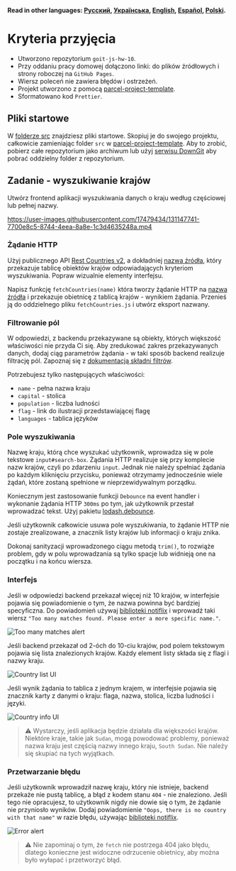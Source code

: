 **Read in other languages: [Русский](README.md), [Українська](README.ua.md),
[English](README.en.md), [Español](README.es.md), [Polski](README.pl.md).**

# Kryteria przyjęcia

- Utworzono repozytorium `goit-js-hw-10`.
- Przy oddaniu pracy domowej dołączono linki: do plików źródłowych i strony
  roboczej na `GitHub Pages`.
- Wiersz poleceń nie zawiera błędów i ostrzeżeń.
- Projekt utworzono z pomocą
  [parcel-project-template](https://github.com/goitacademy/parcel-project-template).
- Sformatowano kod `Prettier`.

## Pliki startowe

W [folderze src](./src) znajdziesz pliki startowe. Skopiuj je do swojego
projektu, całkowicie zamieniając folder `src` w
[parcel-project-template](https://github.com/goitacademy/parcel-project-template).
Aby to zrobić, pobierz całe repozytorium jako archiwum lub użyj
[serwisu DownGit](https://downgit.github.io/) aby pobrać oddzielny folder z
repozytorium.

## Zadanie - wyszukiwanie krajów

Utwórz frontend aplikacji wyszukiwania danych o kraju według częściowej lub
pełnej nazwy.

https://user-images.githubusercontent.com/17479434/131147741-7700e8c5-8744-4eea-8a8e-1c3d4635248a.mp4

### Żądanie HTTP

Użyj publicznego API
[Rest Countries v2](https://gitlab.com/amatos/rest-countries/-/blob/master/README.md#api-endpoints),
a dokładniej
[nazwa źródła](https://gitlab.com/amatos/rest-countries/-/blob/master/README.md#v2-1),
który przekazuje tablicę obiektów krajów odpowiadających kryteriom wyszukiwania.
Popraw wizualnie elementy interfejsu.

Napisz funkcję `fetchCountries(name)` która tworzy żądanie HTTP na
[nazwa źródła](https://gitlab.com/amatos/rest-countries/-/blob/master/README.md#v2-1)
i przekazuje obietnicę z tablicą krajów - wynikiem żądania. Przenieś ją do
oddzielnego pliku `fetchCountries.js` i utwórz eksport nazwany.

### Filtrowanie pól

W odpowiedzi, z backendu przekazywane są obiekty, których większość właściwości
nie przyda Ci się. Aby zredukować zakres przekazywanych danych, dodaj ciąg
parametrów żądania - w taki sposób backend realizuje filtrację pól. Zapoznaj się
z
[dokumentacją składni filtrów](https://gitlab.com/amatos/rest-countries/-/blob/master/README.md#filter-response).

Potrzebujesz tylko następujących właściwości:

- `name` - pełna nazwa kraju
- `capital` - stolica
- `population` - liczba ludności
- `flag` - link do ilustracji przedstawiającej flagę
- `languages` - tablica języków

### Pole wyszukiwania

Nazwę kraju, którą chce wyszukać użytkownik, wprowadza się w pole tekstowe
`input#search-box`. Żądania HTTP realizuje się przy komplecie nazw krajów, czyli
po zdarzeniu `input`. Jednak nie należy spełniać żądania po każdym kliknięciu
przycisku, ponieważ otrzymamy jednocześnie wiele żądań, które zostaną spełnione
w nieprzewidywalnym porządku.

Koniecznym jest zastosowanie funkcji `Debounce` na event handler i wykonanie
żądania HTTP `300ms` po tym, jak użytkownik przestał wprowadzać tekst. Użyj
pakietu [lodash.debounce](https://www.npmjs.com/package/lodash.debounce).

Jeśli użytkownik całkowicie usuwa pole wyszukiwania, to żądanie HTTP nie zostaje
zrealizowane, a znacznik listy krajów lub informacji o kraju znika.

Dokonaj sanityzacji wprowadzonego ciągu metodą `trim()`, to rozwiąże problem,
gdy w polu wprowadzania są tylko spacje lub widnieją one na początku i na końcu
wiersza.

### Interfejs

Jeśli w odpowiedzi backend przekazał więcej niż 10 krajów, w interfejsie pojawia
się powiadomienie o tym, że nazwa powinna być bardziej specyficzna. Do
powiadomień używaj
[biblioteki notiflix](https://github.com/notiflix/Notiflix#readme) i wprowadź
taki wiersz `"Too many matches found. Please enter a more specific name."`.

![Too many matches alert](./preview/too-many-matches.png)

Jeśli backend przekazał od 2-óch do 10-ciu krajów, pod polem tekstowym pojawia
się lista znalezionych krajów. Każdy element listy składa się z flagi i nazwy
kraju.

![Country list UI](./preview/country-list.png)

Jeśli wynik żądania to tablica z jednym krajem, w interfejsie pojawia się
znacznik karty z danymi o kraju: flaga, nazwa, stolica, liczba ludności i
języki.

![Country info UI](./preview/country-info.png)

> ⚠️ Wystarczy, jeśli aplikacja będzie działała dla większości krajów. Niektóre
> kraje, takie jak `Sudan`, mogą powodować problemy, ponieważ nazwa kraju jest
> częścią nazwy innego kraju, `South Sudan`. Nie należy się skupiać na tych
> wyjątkach.

### Przetwarzanie błędu

Jeśli użytkownik wprowadził nazwę kraju, który nie istnieje, backend przekaże
nie pustą tablicę, a błąd z kodem stanu `404` - nie znaleziono. Jeśli tego nie
opracujesz, to użytkownik nigdy nie dowie się o tym, że żądanie nie przyniosło
wyników. Dodaj powiadomienie `"Oops, there is no country with that name"` w
razie błędu, używając
[biblioteki notiflix](https://github.com/notiflix/Notiflix#readme).

![Error alert](./preview/error-alert.png)

> ⚠️ Nie zapominaj o tym, że `fetch` nie postrzega 404 jako błędu, dlatego
> konieczne jest widoczne odrzucenie obietnicy, aby można było wyłapać i
> przetworzyć błąd.
